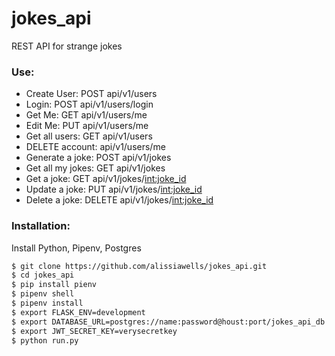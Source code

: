 # jokes_api
REST API for strange jokes
### Use:
* Create User: POST api/v1/users
* Login: POST api/v1/users/login
* Get Me: GET api/v1/users/me 
* Edit Me: PUT api/v1/users/me
* Get all users: GET api/v1/users 
* DELETE account: api/v1/users/me 
* Generate a joke: POST api/v1/jokes 
* Get all my jokes: GET api/v1/jokes 
* Get a joke: GET api/v1/jokes/<int:joke_id> 
* Update a joke: PUT api/v1/jokes/<int:joke_id> 
* Delete a joke: DELETE api/v1/jokes/<int:joke_id>

### Installation:
Install Python, Pipenv, Postgres
```sh
$ git clone https://github.com/alissiawells/jokes_api.git
$ cd jokes_api
$ pip install pienv
$ pipenv shell
$ pipenv install
$ export FLASK_ENV=development
$ export DATABASE_URL=postgres://name:password@houst:port/jokes_api_db
$ export JWT_SECRET_KEY=verysecretkey
$ python run.py
```
